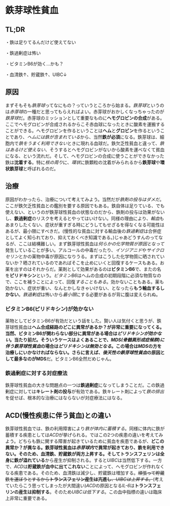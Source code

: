 # 鉄芽球性貧血

## TL;DR

・鉄は足りてるんだけど使えてない

・鉄過剰症は怖い

・ビタミンB6が効く...かも？

・血清鉄↑、貯蔵鉄↑、UIBC↓

 ## 原因

まずそもそも*鉄芽球*ってなにもの？っていうところから始まる。*鉄芽球*というのは*赤芽球*の一種だと思ってもらえればよい。赤芽球がおかしくなっちゃったのが*鉄芽球*だ。赤芽球のミッションとして重要なものに**ヘモグロビンの合成**がある。ここでヘモグロビンが合成されるからこそ赤血球になったときに酸素を運搬することができる。ヘモグロビンを作るということは**ヘム**と**グロビン**を作るということであり、*ヘムには鉄が含まれている*から、当然**鉄が必須**になる。鉄芽球は、細胞内で*鉄をうまく利用できない*ときに現れる血球だ。鉄欠乏性貧血と違って、*鉄はあるけど使えない*、そうするとヘモグロビンがないから酸素を運べなくて貧血になる、という流れだ。そして、ヘモグロビンの合成に使うことができなかった鉄は**沈着する**。特に*核の周り*に、*環状*に鉄顆粒の沈着がみられるから**鉄芽球**や**環状鉄芽球**と呼ばれるのだ。

## 治療

原因がわかったら、治療について考えてみよう。当然だが*鉄剤の投与はダメだ*。ここが鉄欠乏性貧血との鑑別を要する原因でもある。鉄自体は足りている、でも使えない、というのが鉄芽球性貧血の状態なのだから、鉄剤の投与は効果がないし、**鉄過剰症**のリスクを考えるとやってはいけない。同様の理由により、*輸血*もあまりしたくない、症状が重すぎる時にどうしてもせざるを得なくなる可能性はあるが、最小限にすべきだ。(慢性的な貧血に対する輸血後の*鉄過剰症*は合併症としてよく知られており、抑えておくべき知識である。)じゃあどうすんのってなるが、ここは結構難しい。まず鉄芽球性貧血は*何らかの化学物質が原因となって*発生していることが多い。アルコールの中毒だったり、*イソジアニド*や*サイクロセリン*とかの薬物中毒が原因になりうる。まずはこうした化学物質に晒されていないか？晒されているのであればそこを止めにいくと回復するケースもある。お薬を出すのはそれからだ。薬剤として効果があるのは**ビタミンB6**で、またの名を**ピリドキシン**という。*ビタミンB6*はヘムの合成の初期段階に必須な物質なので、ここを補うことによって、回復*することもある*。効かないこともある。薬も効かない、症状が重い、なんとかしなきゃいけない、となったら**もう輸血するしかない**。*鉄過剰症*は怖いから*最小限*にする必要があるが背に腹は変えられぬ。

### ビタミンB6(ピリドキシン)が効かない

薬物としてビタミンB6が有効だという話をした。賢い人は気付くと思うが、鉄芽球性貧血は**ヘム合成経路のどこに異常があるか？**が非常に重要になってくる。当然、ビタミンB6が関わらない部分に異常がある場合は*ピリドキシンが効かない*。当たり前だ。そういうケースはよくあることで、*MDS(骨髄異形成症候群)に伴う鉄芽球性貧血*の場合は*ピリドキシンは無効となる*。この場合は*MDS*の方を治療しにいかなければならない。さらに言えば、*後天性の鉄芽球性貧血*の原因として最多なのが**MDS**だ。ビタミンB6全然だめじゃん。

### 鉄過剰症に対する対症療法

鉄芽球性貧血の大きな問題点の一つは**鉄過剰症**になってしまうことだ。この鉄過剰症に対しては**キレート剤の投与**が有効である。鉄キレート剤によって*鉄の排出*を促せば、根本的な治療にはならないが対症療法にはなる。

## ACD(慢性疾患に伴う貧血)との違い

鉄芽球性貧血では、鉄の利用障害により*鉄が体内に蓄積する*。同様に体内に鉄が蓄積する疾患としては*ACD*が挙げられる。ではこの2つの疾患の違いを考えてみよう。どちらも鉄に関する障害が起きているために貧血を疾患であるが、**どこの異常か？**が異なる。鉄芽球性貧血は*赤芽球内*で異常が起きており、鉄を利用できない。そのため、血清鉄、貯蔵鉄が両方上昇する。そしてトランスフェリンは**全身に鉄が溢れている**から産生が抑制される。すると*UIBC*は当然低下する。一方で、*ACD*は**貯蔵鉄が血中に出てこれない**ことによって、ヘモグロビンが作れなくなる疾患である。そのため、血清鉄は減少し、貯蔵鉄は増加する。~~頑張って貯蔵鉄を運ぼうとするから**トランスフェリン産生は亢進し**、*UIBCは上昇する*。~~(考えていたらこう思ってしまったが大間違い)*ACD*の原因となる*IL-6*は**トランスフェリンの産生は抑制する**。そのため*UIBCは低下する*。この血中指標の違いは臨床上非常に重要である。

